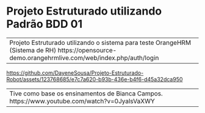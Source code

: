 # Projeto Estruturado utilizando Padrão BDD 01

<table>
<tr>
<td>
	Projeto Estruturado utilizando o sistema para teste OrangeHRM (Sistema de RH)
  https://opensource-demo.orangehrmlive.com/web/index.php/auth/login

</td>
</tr>
</table>



https://github.com/DayeneSousa/Projeto-Estruturado-Robot/assets/123768685/e7c7a620-b93b-436e-b4f6-d45a32dca950

<table>
<tr>
<td>
Tive como base os ensinamentos de Bianca Campos.
https://www.youtube.com/watch?v=0JyalsVaXWY

</td>
</tr>
</table>
